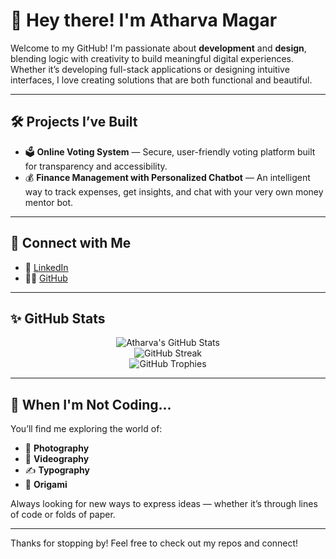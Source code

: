 # 👋 Hey there! I'm Atharva Magar

Welcome to my GitHub! I'm passionate about **development** and **design**, blending logic with creativity to build meaningful digital experiences. Whether it’s developing full-stack applications or designing intuitive interfaces, I love creating solutions that are both functional and beautiful.

---

## 🛠️ Projects I’ve Built

- 🗳 **Online Voting System** — Secure, user-friendly voting platform built for transparency and accessibility.
- 💰 **Finance Management with Personalized Chatbot** — An intelligent way to track expenses, get insights, and chat with your very own money mentor bot.

---

## 🔗 Connect with Me

- 💼 [LinkedIn](https://www.linkedin.com/in/atharvamagar)
- 🧑‍💻 [GitHub](https://github.com/atharvamagar)

---

## ✨ GitHub Stats

<p align="center">
  <img src="https://github-readme-stats.vercel.app/api?username=atharvamagar&show_icons=true&theme=tokyonight" alt="Atharva's GitHub Stats" />
  <br/>
  <img src="https://github-readme-streak-stats.herokuapp.com/?user=atharvamagar&theme=tokyonight" alt="GitHub Streak" />
  <br/>
  <img src="https://github-profile-trophy.vercel.app/?username=atharvamagar&theme=tokyonight" alt="GitHub Trophies" />
</p>

---

## 🎨 When I'm Not Coding...

You’ll find me exploring the world of:
- 📸 **Photography**
- 🎥 **Videography**
- ✍️ **Typography**
- 🦢 **Origami**

Always looking for new ways to express ideas — whether it’s through lines of code or folds of paper.

---

Thanks for stopping by! Feel free to check out my repos and connect!
